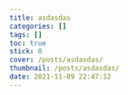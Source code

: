 ```yaml
---
title: asdasdas
categories: []
tags: []
toc: true
stick: 0
cover: /posts/asdasdas/
thumbnail: /posts/asdasdas/
date: 2021-11-09 22:47:12
---
```


